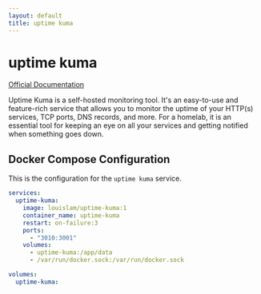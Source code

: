 ```yaml
---
layout: default
title: uptime kuma
---
```


# uptime kuma

[Official Documentation](https://github.com/louislam/uptime-kuma/wiki)

Uptime Kuma is a self-hosted monitoring tool. It's an easy-to-use and feature-rich service that allows you to monitor the uptime of your HTTP(s) services, TCP ports, DNS records, and more. For a homelab, it is an essential tool for keeping an eye on all your services and getting notified when something goes down.

## Docker Compose Configuration

This is the configuration for the `uptime kuma` service.

```yaml
services:
  uptime-kuma:
    image: louislam/uptime-kuma:1
    container_name: uptime-kuma
    restart: on-failure:3
    ports:
      - "3010:3001"
    volumes:
      - uptime-kuma:/app/data
      - /var/run/docker.sock:/var/run/docker.sock

volumes:
  uptime-kuma:
```
